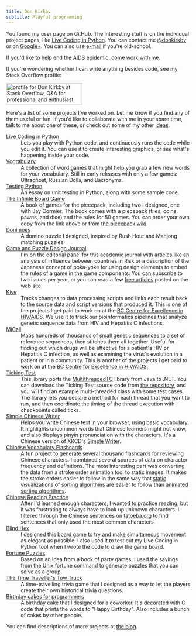 ```yaml
---
title: Don Kirkby
subtitle: Playful programming
---
```


You found my user page on GitHub. The interesting stuff is on the individual
project pages, like <a href="live-py-plugin">Live Coding in Python</a>. You can 
contact me [@donkirkby][twitter] or on
<a href="http://profiles.google.com/donkirkby">Google+</a>. You can also use
<a href="http://www.google.com/recaptcha/mailhide/d?k=01PxMhmzBXZ6RTE_q0gU-dEA==&amp;c=x_pL0sQHAaTbWaBA2rGEX6F6mWc2ru6wZ0i4DcdrVz8=">e-mail</a>
if you're old-school.

If you'd like to help end the AIDS epidemic, [come work with me][jobs].

If you're wondering whether I can write anything besides code, see my Stack
Overflow profile:

<a href="http://stackoverflow.com/users/4794/don-kirkby">
<img src="http://stackoverflow.com/users/flair/4794.png" width="208" height="58" 
alt="profile for Don Kirkby at Stack Overflow, Q&amp;A for professional and enthusiast programmers" 
title="profile for Don Kirkby at Stack Overflow, Q&amp;A for professional and enthusiast programmers">
</a>

[twitter]: https://twitter.com/donkirkby

Here's a list of some projects I've worked on. Let me know if you find any
of them useful or fun. If you'd like to collaborate with me in your spare time,
talk to me about one of these, or check out some of my other [ideas][].
<dl>
    <dt><a href="live-py-plugin">Live Coding in Python</a></dt>
        <dd>Lets you play with Python code, and
        continuously runs the code while you edit it. You can use it to create
        interesting graphics, or see what's happening inside your code.</dd>
    <dt><a href="vograbulary">Vograbulary</a></dt>
        <dd>A collection of word games that might help you grab a few new
        words for your vocabulary. Still in early releases with only a few
        games: Ultraghost, Russian Dolls, and Bacronyms.</dd>
    <dt><a href="http://donkirkby.github.com/testing">Testing Python</a></dt>
        <dd>An essay on unit testing in Python, along with some sample code.</dd>
    <dt><a href="http://www.workman.com/products/9780761185154/">The
        Infinite Board Game</a></dt>
        <dd>A book of games for the piecepack, including two I designed,
        one with Jay Cormier. The book comes with a piecepack (tiles,
        coins, pawns,
        and dice) and the rules for 50 games. You can order your own copy
        from the link above or from
        <a href="http://www.amazon.com/gp/product/0761185151>amazon.com</a>.
        If you already have a piecepack, the rules for my games are
        on <a href="http://www.ludism.org/ppwiki/DonKirkby">the piecepack
        wiki</a>.</dd>
    <dt><a href="donimoes">Donimoes</a></dt>
        <dd>A domino puzzle I designed, inspired by Rush Hour and Mahjong
        matching puzzles.</dd>
    <dt><a href="http://gapdjournal.com/">Game and Puzzle Design
    Journal</a></dt>
        <dd>I'm on the editorial panel for this academic journal with
        articles like an analysis of influence between countries in Risk
        or a description of the Japanese concept of poka-yoke for using
        design elements to embed the rules of a game in the game
        components. You can subscribe to two issues per year, or you can
        read a few <a href="http://gapdjournal.com/issues/">free
        articles</a> posted on the web site.</dd>
    <dt><a href="http://cfe-lab.github.io/Kive/">Kive</a></dt>
        <dd>Tracks changes to data processing scripts and links each result
        back to the source data and script versions that produced it. This
        is one of the projects I get paid to work on at the
        <a href="http://www.cfenet.ubc.ca/">BC Centre for Excellence in
        HIV/AIDS</a>. We use it to track our bioinformatics pipelines that
        analyze genetic sequence data from HIV and Hepatitis C infections.</dd>
    <dt><a href="https://github.com/cfe-lab/MiCall">MiCall</a></dt>
        <dd>Maps hundreds of thousands of small genetic sequences to a
        set of reference sequences, then stitches them all together. Useful
        for finding out which drugs will be effective for a patient's HIV
        or Hepatitis C infection, as well as examining the virus's
        evolution in a patient or in a community. This is another of the
        projects I get paid to work on at the
        <a href="http://www.cfenet.ubc.ca/">BC Centre for Excellence in
        HIV/AIDS</a>.</dd>
    <dt><a href="https://donkirkby.github.com/donkirkby/TickingTest">Ticking Test</a></dt>
        <dd>This library ports the 
        <a href="https://code.google.com/p/multithreadedtc/">MultithreadedTC</a> 
        library from Java to .NET. You can download the Ticking Test source code 
        from <a href="https://github.com/donkirkby/donkirkby/tree/master/TickingTest">the 
        repository</a>, and you will find an example multi-threaded class with some 
        test cases.</dd>
        <dd>The library lets you declare a method for each thread that you want to 
        run, and then coordinate the timing of the thread execution with checkpoints 
        called ticks.</dd>
    <dt><a href="https://github.com/donkirkby/pinyincushion">Simple Chinese
    Writer</a></dt>
        <dd>Helps you write Chinese text in your browser, using basic vocabulary.
        It highlights uncommon words that Chinese learners might not know, and
        also displays pinyin pronunciation with the characters. It's a Chinese
        version of XKCD's <a href="https://xkcd.com/simplewriter/">Simple
        Writer</a>.</dd>
    <dt><a href="http://donkirkby.github.com/donkirkby/ChineseVocabulary">Chinese
    Vocabulary Flashcards</a></dt>
        <dd>A fun project to generate several thousand flashcards for reviewing
        Chinese characters. I combined several sources of data on character 
        frequency and definitions. The most interesting part was converting the 
        data from a stroke order animation tool to static images. It makes the 
        stroke orders easier to follow in the same way that 
        <a href="http://sortvis.org/">static visualizations of sorting 
        algorithms</a> are easier to follow than 
        <a href="http://www.sorting-algorithms.com/">animated sorting 
        algorithms</a>.</dd>
    <dt><a href="http://donkirkby.github.com/donkirkby/sentences.html">Chinese
    Reading Practice</a></dt>
        <dd>After I'd learned enough characters, I wanted to practice reading, but
        it was frustrating to always have to look up unknown characters. I filtered
        through the Chinese sentences on 
        <a href="http://tatoeba.org">tatoeba.org</a> to find sentences that only
        used the most common characters.</dd>
    <dt><a href="blind-hex">Blind Hex</a></dt>
        <dd>I designed this board game to try and make simultaneous movement as
        elegant as possible. I also used it to test out my Live Coding in Python
        tool when I wrote the code to draw the game board.</dd>
    <dt><a href="https://donkirkby.github.com/donkirkby/FortunePuzzles">Fortune
    Puzzles</a></dt>
        <dd>Based on an idea from a book of party games, I used the sayings from
        the Unix fortune command to generate puzzles that you can solve as a 
        group.</dd>
    <dt><a href="http://donkirkby.github.com/donkirkby/TimeTravellersTowTruck">The
    Time Traveller's Tow Truck</a></dt>
        <dd>A time-travelling trivia game that I designed as a way to let the 
        players create their own historical trivia questions.</dd>
    <dt><a href="http://donkirkby.blogspot.ca/2011/05/birthday-cakes-for-programmers.html">Birthday
    cakes for programmers</a></dt>
        <dd>A birthday cake that I designed for a coworker. It's decorated with C
        code that prints the words to "Happy Birthday". Also includes a bunch of
        cakes by other people.</dd>
</dl>

You can find descriptions of more projects at 
<a href="http://donkirkby.blogspot.com">the blog</a>.

[jobs]: http://www.cfenet.ubc.ca/join-us/careers
[ideas]: http://donkirkby.github.com/ideas
